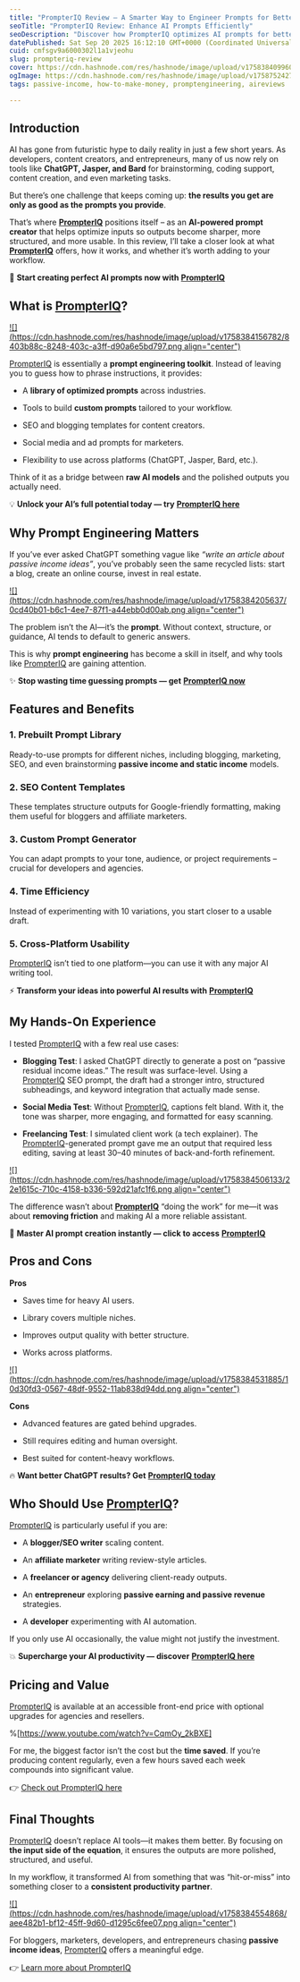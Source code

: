 ```yaml
---
title: "PrompterIQ Review – A Smarter Way to Engineer Prompts for Better AI Results"
seoTitle: "PrompterIQ Review: Enhance AI Prompts Efficiently"
seoDescription: "Discover how PrompterIQ optimizes AI prompts for better outputs in blogging, marketing, and more. Effortlessly enhance your AI productivity today"
datePublished: Sat Sep 20 2025 16:12:10 GMT+0000 (Coordinated Universal Time)
cuid: cmfsgv9a6000302l1a1vjeohu
slug: prompteriq-review
cover: https://cdn.hashnode.com/res/hashnode/image/upload/v1758384099604/e8232b9d-4080-49e5-baff-f406eaa1d5fc.png
ogImage: https://cdn.hashnode.com/res/hashnode/image/upload/v1758752427680/1fe4ffbd-56da-4031-a3aa-29902f2f9fb2.png
tags: passive-income, how-to-make-money, promptengineering, aireviews

---
```


## Introduction

AI has gone from futuristic hype to daily reality in just a few short years. As developers, content creators, and entrepreneurs, many of us now rely on tools like **ChatGPT, Jasper, and Bard** for brainstorming, coding support, content creation, and even marketing tasks.

But there’s one challenge that keeps coming up: **the results you get are only as good as the prompts you provide**.

That’s where [**PrompterIQ**](https://digireviews.site/PrompterIQ) positions itself – as an **AI-powered prompt creator** that helps optimize inputs so outputs become sharper, more structured, and more usable. In this review, I’ll take a closer look at what [**PrompterIQ**](https://digireviews.site/PrompterIQ) offers, how it works, and whether it’s worth adding to your workflow.

🚀 **Start creating perfect AI prompts now with** [**PrompterIQ**](https://digireviews.site/PrompterIQ)

## What is [PrompterIQ](https://digireviews.site/PrompterIQ)?

[![](https://cdn.hashnode.com/res/hashnode/image/upload/v1758384156782/8403b88c-8248-403c-a3ff-d90a6e5bd797.png align="center")](https://digireviews.site/PrompterIQ)

[PrompterIQ](https://digireviews.site/PrompterIQ) is essentially a **prompt engineering toolkit**. Instead of leaving you to guess how to phrase instructions, it provides:

* A **library of optimized prompts** across industries.
    
* Tools to build **custom prompts** tailored to your workflow.
    
* SEO and blogging templates for content creators.
    
* Social media and ad prompts for marketers.
    
* Flexibility to use across platforms (ChatGPT, Jasper, Bard, etc.).
    

Think of it as a bridge between **raw AI models** and the polished outputs you actually need.

💡 **Unlock your AI’s full potential today — try** [**PrompterIQ here**](https://digireviews.site/PrompterIQ)

## Why Prompt Engineering Matters

If you’ve ever asked ChatGPT something vague like *“write an article about passive income ideas”*, you’ve probably seen the same recycled lists: start a blog, create an online course, invest in real estate.

[![](https://cdn.hashnode.com/res/hashnode/image/upload/v1758384205637/0cd40b01-b6c1-4ee7-87f1-a44ebb0d00ab.png align="center")](https://digireviews.site/PrompterIQ)

The problem isn’t the AI—it’s the **prompt**. Without context, structure, or guidance, AI tends to default to generic answers.

This is why **prompt engineering** has become a skill in itself, and why tools like [PrompterIQ](https://digireviews.site/PrompterIQ) are gaining attention.

✨ **Stop wasting time guessing prompts — get** [**PrompterIQ now**](https://digireviews.site/PrompterIQ)

## Features and Benefits

### 1\. Prebuilt Prompt Library

Ready-to-use prompts for different niches, including blogging, marketing, SEO, and even brainstorming **passive income and static income** models.

### 2\. SEO Content Templates

These templates structure outputs for Google-friendly formatting, making them useful for bloggers and affiliate marketers.

### 3\. Custom Prompt Generator

You can adapt prompts to your tone, audience, or project requirements – crucial for developers and agencies.

### 4\. Time Efficiency

Instead of experimenting with 10 variations, you start closer to a usable draft.

### 5\. Cross-Platform Usability

[PrompterIQ](https://digireviews.site/PrompterIQ) isn’t tied to one platform—you can use it with any major AI writing tool.

⚡ **Transform your ideas into powerful AI results with** [**PrompterIQ**](https://digireviews.site/PrompterIQ)

## My Hands-On Experience

I tested [PrompterIQ](https://digireviews.site/PrompterIQ) with a few real use cases:

* **Blogging Test**: I asked ChatGPT directly to generate a post on “passive residual income ideas.” The result was surface-level. Using a [PrompterIQ](https://digireviews.site/PrompterIQ) SEO prompt, the draft had a stronger intro, structured subheadings, and keyword integration that actually made sense.
    
* **Social Media Test**: Without [PrompterIQ](https://digireviews.site/PrompterIQ), captions felt bland. With it, the tone was sharper, more engaging, and formatted for easy scanning.
    
* **Freelancing Test**: I simulated client work (a tech explainer). The [PrompterIQ](https://digireviews.site/PrompterIQ)\-generated prompt gave me an output that required less editing, saving at least 30–40 minutes of back-and-forth refinement.
    

[![](https://cdn.hashnode.com/res/hashnode/image/upload/v1758384506133/22e1615c-710c-4158-b336-592d21afc1f6.png align="center")](https://digireviews.site/PrompterIQ)

The difference wasn’t about [**PrompterIQ**](https://digireviews.site/PrompterIQ) “doing the work” for me—it was about **removing friction** and making AI a more reliable assistant.

🧠 **Master AI prompt creation instantly — click to access** [**PrompterIQ**](https://digireviews.site/PrompterIQ)

## Pros and Cons

**Pros**

* Saves time for heavy AI users.
    
* Library covers multiple niches.
    
* Improves output quality with better structure.
    
* Works across platforms.
    

[![](https://cdn.hashnode.com/res/hashnode/image/upload/v1758384531885/10d30fd3-0567-48df-9552-11ab838d94dd.png align="center")](https://digireviews.site/PrompterIQ)

**Cons**

* Advanced features are gated behind upgrades.
    
* Still requires editing and human oversight.
    
* Best suited for content-heavy workflows.
    

🔥 **Want better ChatGPT results? Get** [**PrompterIQ today**](https://digireviews.site/PrompterIQ)

## Who Should Use [PrompterIQ](https://digireviews.site/PrompterIQ)?

[PrompterIQ](https://digireviews.site/PrompterIQ) is particularly useful if you are:

* A **blogger/SEO writer** scaling content.
    
* An **affiliate marketer** writing review-style articles.
    
* A **freelancer or agency** delivering client-ready outputs.
    
* An **entrepreneur** exploring **passive earning and passive revenue** strategies.
    
* A **developer** experimenting with AI automation.
    

If you only use AI occasionally, the value might not justify the investment.

💥 **Supercharge your AI productivity — discover** [**PrompterIQ here**](https://digireviews.site/PrompterIQ)

## Pricing and Value

[PrompterIQ](https://digireviews.site/PrompterIQ) is available at an accessible front-end price with optional upgrades for agencies and resellers.

%[https://www.youtube.com/watch?v=CqmOy_2kBXE] 

For me, the biggest factor isn’t the cost but the **time saved**. If you’re producing content regularly, even a few hours saved each week compounds into significant value.

👉 [Check out PrompterIQ here](https://digireviews.site/PrompterIQ)

## Final Thoughts

[PrompterIQ](https://digireviews.site/PrompterIQ) doesn’t replace AI tools—it makes them better. By focusing on **the input side of the equation**, it ensures the outputs are more polished, structured, and useful.

In my workflow, it transformed AI from something that was “hit-or-miss” into something closer to a **consistent productivity partner**.

[![](https://cdn.hashnode.com/res/hashnode/image/upload/v1758384554868/aee482b1-bf12-45ff-9d60-d1295c6fee07.png align="center")](https://digireviews.site/PrompterIQ)

For bloggers, marketers, developers, and entrepreneurs chasing **passive income ideas**, [PrompterIQ](https://digireviews.site/PrompterIQ) offers a meaningful edge.

👉 [Learn more about PrompterIQ](https://digireviews.site/PrompterIQ)